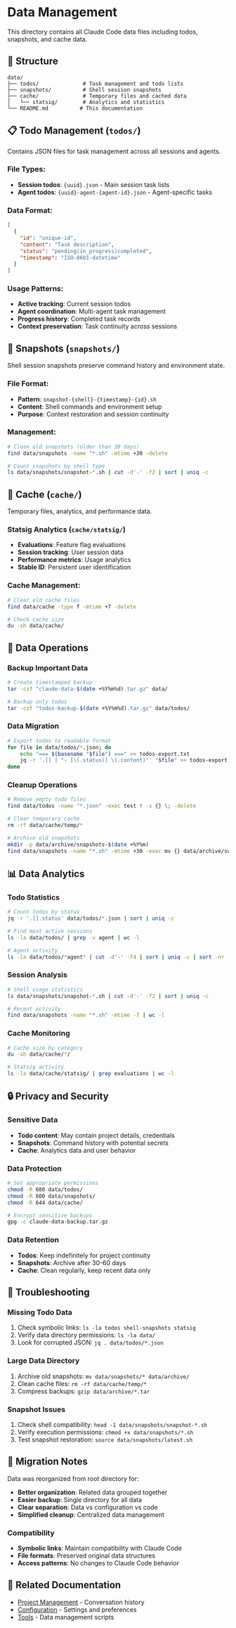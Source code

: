 # Data Management

This directory contains all Claude Code data files including todos, snapshots, and cache data.

## 📁 Structure

```
data/
├── todos/              # Task management and todo lists
├── snapshots/          # Shell session snapshots
├── cache/              # Temporary files and cached data
│   └── statsig/        # Analytics and statistics
└── README.md          # This documentation
```

## 📋 Todo Management (`todos/`)

Contains JSON files for task management across all sessions and agents.

### File Types:
- **Session todos**: `{uuid}.json` - Main session task lists
- **Agent todos**: `{uuid}-agent-{agent-id}.json` - Agent-specific tasks

### Data Format:
```json
[
  {
    "id": "unique-id",
    "content": "Task description",
    "status": "pending|in_progress|completed",
    "timestamp": "ISO-8601-datetime"
  }
]
```

### Usage Patterns:
- **Active tracking**: Current session todos
- **Agent coordination**: Multi-agent task management
- **Progress history**: Completed task records
- **Context preservation**: Task continuity across sessions

## 📸 Snapshots (`snapshots/`)

Shell session snapshots preserve command history and environment state.

### File Format:
- **Pattern**: `snapshot-{shell}-{timestamp}-{id}.sh`
- **Content**: Shell commands and environment setup
- **Purpose**: Context restoration and session continuity

### Management:
```bash
# Clean old snapshots (older than 30 days)
find data/snapshots -name "*.sh" -mtime +30 -delete

# Count snapshots by shell type
ls data/snapshots/snapshot-*.sh | cut -d'-' -f2 | sort | uniq -c
```

## 💾 Cache (`cache/`)

Temporary files, analytics, and performance data.

### Statsig Analytics (`cache/statsig/`)
- **Evaluations**: Feature flag evaluations
- **Session tracking**: User session data
- **Performance metrics**: Usage analytics
- **Stable ID**: Persistent user identification

### Cache Management:
```bash
# Clear old cache files
find data/cache -type f -mtime +7 -delete

# Check cache size
du -sh data/cache/
```

## 🔧 Data Operations

### Backup Important Data
```bash
# Create timestamped backup
tar -czf "claude-data-$(date +%Y%m%d).tar.gz" data/

# Backup only todos
tar -czf "todos-backup-$(date +%Y%m%d).tar.gz" data/todos/
```

### Data Migration
```bash
# Export todos to readable format
for file in data/todos/*.json; do
    echo "=== $(basename "$file") ===" >> todos-export.txt
    jq -r '.[] | "- [\(.status)] \(.content)"' "$file" >> todos-export.txt
done
```

### Cleanup Operations
```bash
# Remove empty todo files
find data/todos -name "*.json" -exec test ! -s {} \; -delete

# Clear temporary cache
rm -rf data/cache/temp/*

# Archive old snapshots
mkdir -p data/archive/snapshots-$(date +%Y%m)
find data/snapshots -name "*.sh" -mtime +30 -exec mv {} data/archive/snapshots-$(date +%Y%m)/ \;
```

## 📊 Data Analytics

### Todo Statistics
```bash
# Count todos by status
jq -r '.[].status' data/todos/*.json | sort | uniq -c

# Find most active sessions
ls -la data/todos/ | grep -v agent | wc -l

# Agent activity
ls -la data/todos/*agent* | cut -d'-' -f4 | sort | uniq -c | sort -nr
```

### Session Analysis
```bash
# Shell usage statistics
ls data/snapshots/snapshot-*.sh | cut -d'-' -f2 | sort | uniq -c

# Recent activity
find data/snapshots -name "*.sh" -mtime -7 | wc -l
```

### Cache Monitoring
```bash
# Cache size by category
du -sh data/cache/*/

# Statsig activity
ls -la data/cache/statsig/ | grep evaluations | wc -l
```

## 🔒 Privacy and Security

### Sensitive Data
- **Todo content**: May contain project details, credentials
- **Snapshots**: Command history with potential secrets
- **Cache**: Analytics data and user behavior

### Data Protection
```bash
# Set appropriate permissions
chmod -R 600 data/todos/
chmod -R 600 data/snapshots/
chmod -R 644 data/cache/

# Encrypt sensitive backups
gpg -c claude-data-backup.tar.gz
```

### Data Retention
- **Todos**: Keep indefinitely for project continuity
- **Snapshots**: Archive after 30-60 days
- **Cache**: Clean regularly, keep recent data only

## 🚨 Troubleshooting

### Missing Todo Data
1. Check symbolic links: `ls -la todos shell-snapshots statsig`
2. Verify data directory permissions: `ls -la data/`
3. Look for corrupted JSON: `jq . data/todos/*.json`

### Large Data Directory
1. Archive old snapshots: `mv data/snapshots/* data/archive/`
2. Clean cache files: `rm -rf data/cache/temp/*`
3. Compress backups: `gzip data/archive/*.tar`

### Snapshot Issues
1. Check shell compatibility: `head -1 data/snapshots/snapshot-*.sh`
2. Verify execution permissions: `chmod +x data/snapshots/*.sh`
3. Test snapshot restoration: `source data/snapshots/latest.sh`

## 🔄 Migration Notes

Data was reorganized from root directory for:
- **Better organization**: Related data grouped together
- **Easier backup**: Single directory for all data
- **Clear separation**: Data vs configuration vs code
- **Simplified cleanup**: Centralized data management

### Compatibility
- **Symbolic links**: Maintain compatibility with Claude Code
- **File formats**: Preserved original data structures
- **Access patterns**: No changes to Claude Code behavior

## 📖 Related Documentation

- [Project Management](../projects/README.md) - Conversation history
- [Configuration](../config/README.md) - Settings and preferences
- [Tools](../tools/README.md) - Data management scripts